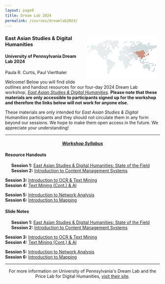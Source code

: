 ```yaml
---
layout: page0
title: Dream Lab 2024
permalink: /courses/dreamlab2024/
---
```


<div style>
<img src="/images/east_asia_bg.png" style="float:right;max-width:45%;padding: 10px 10px 10px 15px;">
</div><h3>East Asian Studies & Digital Humanities</h3><p>
<h4>University of Pennsylvania Dream Lab 2024</h4>
<p></p>
Paula R. Curtis, Paul Vierthaler<p></p>
<p></p>
Welcome! Below you will find slide outlines and handout resources for our four-day 2024 Dream Lab workshop, <em><a href="https://web.sas.upenn.edu/dream-lab/east-asian-studies-digital-humanities-2024/">East Asian Studies & Digital Humanities</a></em>. <b>Please note that these materials are only accessible to participants signed up for the workshop and therefore the links below will not work for anyone else.</b><p></p>
These materials are only intended for <em>East Asian Studies & Digital Humanities</em> participants and they should not circulate them in any form beyond our sessions. We hope to make them open access in the future. We appreciate your understanding!
<p></p>
<hr>
<p></p>
<center><em><h4><a href="https://docs.google.com/document/d/1g5-aXScEQSIOBJueWlkJffcYxXuXt708FeYFqveYrzk/edit?usp=sharing">Workshop Syllabus</a></h4></em></center><p></p>
<p></p>

<h4>Resource Handouts</h4><p></p>

<span style="padding-left: 20px; display:block"><b>Session 1:</b> <a href="https://docs.google.com/document/d/123GwMT8cRqFof9ohIXjLkkZzH79jhJfL1eYrLSiqz9A/edit?usp=sharing">East Asian Studies & Digital Humanities: State of the Field</a><br>
<b>Session 2:</b> <a href="https://docs.google.com/document/d/1vuWjfAnmdtwYcnmCLkgPxKf3H_CQkQCNM8q8h1aCuLs/edit?usp=sharing">Introduction to Content Management Systems</a><br>
<p></p>
<b>Session 3:</b> <a href="/docs/404.md">Introduction to OCR & Text Mining</a><br>
<b>Session 4:</b> <a href="/docs/404.md">Text Mining (Cont.) & AI</a><br>
<p></p>
<b>Session 5:</b> <a href="/docs/404.md">Introduction to Network Analysis</a><br>
<b>Session 6:</b> <a href="/docs/404.md">Introduction to Mapping</a><br>
</span>
<p></p>
<p></p>
<h4>Slide Notes</h4><p></p>

<span style="padding-left: 20px; display:block"><b>Session 1:</b> <a href="https://docs.google.com/document/d/16A-z9zqohWNKSHjFxFTCOR4sa7vg14KPLAswX90suvE/edit?usp=sharing">East Asian Studies & Digital Humanities: State of the Field</a><br>
<b>Session 2:</b> <a href="https://docs.google.com/document/d/1EhLIB5AH5idAk5fyVNH2WMp9-psHpVcS12lMEUdeb9g/edit?usp=sharing"> Introduction to Content Management Systems</a><br>
<p></p>
<b>Session 3:</b> <a href="/docs/404.md">Introduction to OCR & Text Mining</a><br>
<b>Session 4:</b> <a href="/docs/404.md">Text Mining (Cont.) & AI</a><br>
<p></p>
<b>Session 5:</b> <a href="/docs/404.md">Introduction to Network Analysis</a><br>
<b>Session 6:</b> <a href="/docs/404.md">Introduction to Mapping</a><br>
</span>
<p></p>
<p></p>
<hr>
<p></p>
<center>For more information on University of Pennsylvania's Dream Lab and the Price Lab for Digital Humanities, <a href="https://web.sas.upenn.edu/dream-lab/">visit their site</a>.</center>
